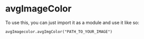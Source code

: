# avgImageColor
To use this, you can just import it as a module
and use it like so:

<code>avgImagecolor.avgImgColor("PATH_TO_YOUR_IMAGE")</code>
